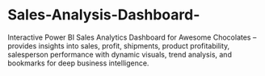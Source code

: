 # Sales-Analysis-Dashboard-
Interactive Power BI Sales Analytics Dashboard for Awesome Chocolates – provides insights into sales, profit, shipments, product profitability, salesperson performance with dynamic visuals, trend analysis, and bookmarks for deep business intelligence.
